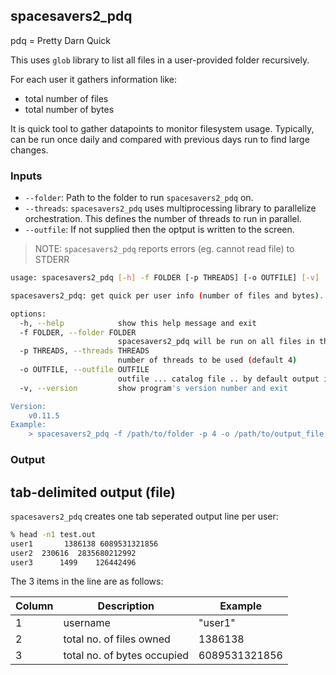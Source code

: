 ## spacesavers2_pdq

pdq = Pretty Darn Quick

This uses `glob` library to list all files in a user-provided folder recursively. 

For each user it gathers information like:
 - total number of files
 - total number of bytes

It is quick tool to gather datapoints to monitor filesystem usage. Typically, can be run once daily and compared with previous days run to find large changes.

### Inputs
 - `--folder`: Path to the folder to run `spacesavers2_pdq` on.
 - `--threads`: `spacesavers2_pdq` uses multiprocessing library to parallelize orchestration. This defines the number of threads to run in parallel.
 - `--outfile`: If not supplied then the optput is written to the screen.

> NOTE: `spacesavers2_pdq` reports errors (eg. cannot read file) to STDERR

```bash
usage: spacesavers2_pdq [-h] -f FOLDER [-p THREADS] [-o OUTFILE] [-v]

spacesavers2_pdq: get quick per user info (number of files and bytes).

options:
  -h, --help            show this help message and exit
  -f FOLDER, --folder FOLDER
                        spacesavers2_pdq will be run on all files in this folder and its subfolders
  -p THREADS, --threads THREADS
                        number of threads to be used (default 4)
  -o OUTFILE, --outfile OUTFILE
                        outfile ... catalog file .. by default output is printed to screen
  -v, --version         show program's version number and exit

Version:
    v0.11.5
Example:
    > spacesavers2_pdq -f /path/to/folder -p 4 -o /path/to/output_file
```

### Output

## tab-delimited output (file)

`spacesavers2_pdq` creates one tab seperated output line per user:

```bash
% head -n1 test.out
user1       1386138 6089531321856
user2  230616  2835680212992
user3      1499    126442496
```
The 3 items in the line are as follows:


| Column | Description              | Example                                                                                        |
| ------ | ------------------------ | ---------------------------------------------------------------------------------------------- |
| 1      | username                 | "user1" |
| 2      | total no. of files owned     | 1386138                                                                                          |
| 3      | total no. of bytes occupied      | 6089531321856                                                                                        |
